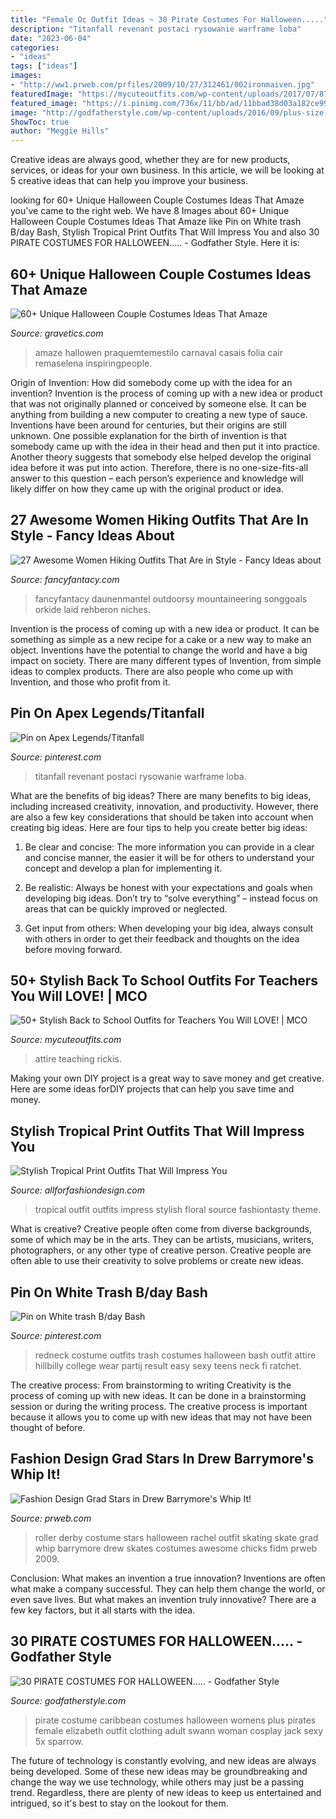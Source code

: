 ```yaml
---
title: "Female Oc Outfit Ideas ~ 30 Pirate Costumes For Halloween....."
description: "Titanfall revenant postaci rysowanie warframe loba"
date: "2023-06-04"
categories:
- "ideas"
tags: ["ideas"]
images:
- "http://ww1.prweb.com/prfiles/2009/10/27/312461/002ironmaiven.jpg"
featuredImage: "https://mycuteoutfits.com/wp-content/uploads/2017/07/87e5a73ddf3b00c659e179e986c879fa-415x1024.jpg"
featured_image: "https://i.pinimg.com/736x/11/bb/ad/11bbad38d03a182ce9997e72ff55d506.jpg"
image: "http://godfatherstyle.com/wp-content/uploads/2016/09/plus-size-womens-caribbean-pirate-costume..jpg"
ShowToc: true
author: "Meggie Hills"
---
```



Creative ideas are always good, whether they are for new products, services, or ideas for your own business. In this article, we will be looking at 5 creative ideas that can help you improve your business.

	

		
looking for 60+ Unique Halloween Couple Costumes Ideas That Amaze you've came to the right web. We have 8 Images about 60+ Unique Halloween Couple Costumes Ideas That Amaze like Pin on White trash B/day Bash, Stylish Tropical Print Outfits That Will Impress You and also 30 PIRATE COSTUMES FOR HALLOWEEN..... - Godfather Style. Here it is:
		
    
## 60+ Unique Halloween Couple Costumes Ideas That Amaze

<img loading=lazy src="https://www.gravetics.com/wp-content/uploads/2017/07/Halloween-Costumes-Ideas-2017.jpg" onerror="this.onerror=null;this.src='https://tse4.mm.bing.net/th?id=OIP.nvYQ-l4Gzwj7OW3i01nHywHaLH&amp;pid=15.1';" alt="60+ Unique Halloween Couple Costumes Ideas That Amaze">

_Source: gravetics.com_

>amaze hallowen praquemtemestilo carnaval casais folia cair remaselena inspiringpeople. 

	

Origin of Invention: How did somebody come up with the idea for an invention?
Invention is the process of coming up with a new idea or product that was not originally planned or conceived by someone else. It can be anything from building a new computer to creating a new type of sauce. Inventions have been around for centuries, but their origins are still unknown. One possible explanation for the birth of invention is that somebody came up with the idea in their head and then put it into practice. Another theory suggests that somebody else helped develop the original idea before it was put into action. Therefore, there is no one-size-fits-all answer to this question – each person’s experience and knowledge will likely differ on how they came up with the original product or idea.

    
## 27 Awesome Women Hiking Outfits That Are In Style - Fancy Ideas About

<img loading=lazy src="https://fancyfantacy.com/wp-content/uploads/2020/04/Awesome-Women-Hiking-Outfits-That-Are-in-Style-15.jpg" onerror="this.onerror=null;this.src='https://tse4.mm.bing.net/th?id=OIP.8p4SgmnFzHA3ERX_cBBiHAAAAA&amp;pid=15.1';" alt="27 Awesome Women Hiking Outfits That Are in Style - Fancy Ideas about">

_Source: fancyfantacy.com_

>fancyfantacy daunenmantel outdoorsy mountaineering songgoals orkide laid rehberon niches. 

	

Invention is the process of coming up with a new idea or product. It can be something as simple as a new recipe for a cake or a new way to make an object. Inventions have the potential to change the world and have a big impact on society. There are many different types of Invention, from simple ideas to complex products. There are also people who come up with Invention, and those who profit from it.

    
## Pin On Apex Legends/Titanfall

<img loading=lazy src="https://i.pinimg.com/736x/11/bb/ad/11bbad38d03a182ce9997e72ff55d506.jpg" onerror="this.onerror=null;this.src='https://tse3.mm.bing.net/th?id=OIP.qxK_yphSmDv-o8fqN9-B5QHaKf&amp;pid=15.1';" alt="Pin on Apex Legends/Titanfall">

_Source: pinterest.com_

>titanfall revenant postaci rysowanie warframe loba. 

	

What are the benefits of big ideas?
There are many benefits to big ideas, including increased creativity, innovation, and productivity. However, there are also a few key considerations that should be taken into account when creating big ideas. Here are four tips to help you create better big ideas:
1. Be clear and concise: The more information you can provide in a clear and concise manner, the easier it will be for others to understand your concept and develop a plan for implementing it.

2. Be realistic: Always be honest with your expectations and goals when developing big ideas. Don’t try to “solve everything” – instead focus on areas that can be quickly improved or neglected.

3. Get input from others: When developing your big idea, always consult with others in order to get their feedback and thoughts on the idea before moving forward.

    
## 50+ Stylish Back To School Outfits For Teachers You Will LOVE! | MCO

<img loading=lazy src="https://mycuteoutfits.com/wp-content/uploads/2017/07/87e5a73ddf3b00c659e179e986c879fa-415x1024.jpg" onerror="this.onerror=null;this.src='https://tse2.mm.bing.net/th?id=OIP._6GbXJIouLZ6zxqtO0IKjgAAAA&amp;pid=15.1';" alt="50+ Stylish Back to School Outfits for Teachers You Will LOVE! | MCO">

_Source: mycuteoutfits.com_

>attire teaching rickis. 

	

Making your own DIY project is a great way to save money and get creative. Here are some ideas forDIY projects that can help you save time and money.

    
## Stylish Tropical Print Outfits That Will Impress You

<img loading=lazy src="https://allforfashiondesign.com/wp-content/uploads/2018/06/Hottest-Tropical-Print-Outfit-Ideas-10.jpg" onerror="this.onerror=null;this.src='https://tse3.mm.bing.net/th?id=OIP.HawRFQNXLnWKGcgJUVdzHgHaLO&amp;pid=15.1';" alt="Stylish Tropical Print Outfits That Will Impress You">

_Source: allforfashiondesign.com_

>tropical outfit outfits impress stylish floral source fashiontasty theme. 

	

What is creative?
Creative people often come from diverse backgrounds, some of which may be in the arts. They can be artists, musicians, writers, photographers, or any other type of creative person. Creative people are often able to use their creativity to solve problems or create new ideas.

    
## Pin On White Trash B/day Bash

<img loading=lazy src="https://i.pinimg.com/736x/c3/0e/8f/c30e8fe84f3be1398e08874bc4879a13--redneck-costume-redneck-party.jpg" onerror="this.onerror=null;this.src='https://tse4.mm.bing.net/th?id=OIP.SEB8awq6GmTKl9VIpptR0gHaOP&amp;pid=15.1';" alt="Pin on White trash B/day Bash">

_Source: pinterest.com_

>redneck costume outfits trash costumes halloween bash outfit attire hillbilly college wear partij result easy sexy teens neck fi ratchet. 

	

The creative process: From brainstorming to writing
Creativity is the process of coming up with new ideas. It can be done in a brainstorming session or during the writing process. The creative process is important because it allows you to come up with new ideas that may not have been thought of before.

    
## Fashion Design Grad Stars In Drew Barrymore&#039;s Whip It!

<img loading=lazy src="http://ww1.prweb.com/prfiles/2009/10/27/312461/002ironmaiven.jpg" onerror="this.onerror=null;this.src='https://tse4.mm.bing.net/th?id=OIP.wrkVj7iSD1vpJ_nY3e9V-wHaKo&amp;pid=15.1';" alt="Fashion Design Grad Stars in Drew Barrymore&#039;s Whip It!">

_Source: prweb.com_

>roller derby costume stars halloween rachel outfit skating skate grad whip barrymore drew skates costumes awesome chicks fidm prweb 2009. 

	

Conclusion: What makes an invention a true innovation?
Inventions are often what make a company successful. They can help them change the world, or even save lives. But what makes an invention truly innovative? There are a few key factors, but it all starts with the idea.

    
## 30 PIRATE COSTUMES FOR HALLOWEEN..... - Godfather Style

<img loading=lazy src="http://godfatherstyle.com/wp-content/uploads/2016/09/plus-size-womens-caribbean-pirate-costume..jpg" onerror="this.onerror=null;this.src='https://tse1.mm.bing.net/th?id=OIP.we1tighXcpfrQS-RUwZRiQHaKl&amp;pid=15.1';" alt="30 PIRATE COSTUMES FOR HALLOWEEN..... - Godfather Style">

_Source: godfatherstyle.com_

>pirate costume caribbean costumes halloween womens plus pirates female elizabeth outfit clothing adult swann woman cosplay jack sexy 5x sparrow. 

	

The future of technology is constantly evolving, and new ideas are always being developed. Some of these new ideas may be groundbreaking and change the way we use technology, while others may just be a passing trend. Regardless, there are plenty of new ideas to keep us entertained and intrigued, so it's best to stay on the lookout for them.

